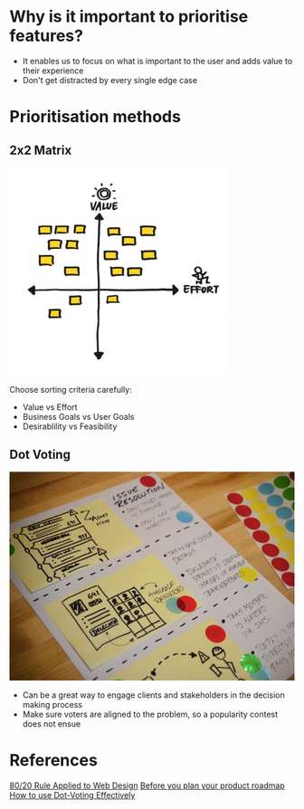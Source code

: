 <!-- TITLE: Feature Prioritisation -->

# Why is it important to prioritise features?
* It enables us to focus on what is important to the user and adds value to their experience
* Don't get distracted by every single edge case


# Prioritisation methods
## 2x2 Matrix
![2 X 2 Matrix](/uploads/2-x-2-matrix.png "2 X 2 Matrix")

Choose sorting criteria carefully:
* Value vs Effort
* Business Goals vs User Goals
* Desirablility vs Feasibility

## Dot Voting
![Dot Voting](/uploads/dot-voting.png "Dot Voting")

* Can be a great way to engage clients and stakeholders in the decision making process
* Make sure voters are aligned to the problem, so a popularity contest does not ensue
# References
[80/20 Rule Applied to Web Design](https://www.webdesignerdepot.com/2011/02/the-8020-rule-applied-to-web-design/)
[Before you plan your product roadmap](https://blog.intercom.com/before-you-plan-your-product-roadmap/)
[How to use Dot-Voting Effectively](http://dotmocracy.org/dot-voting/)
